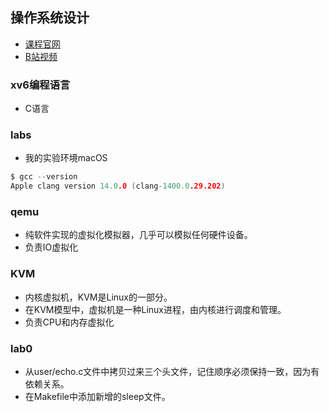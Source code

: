 ## 操作系统设计
- [课程官网](https://pdos.csail.mit.edu/6.828/2020/schedule.html)
- [B站视频](https://www.bilibili.com/video/BV19k4y1C7kA/?spm_id_from=333.999.0.0&vd_source=e9f1ced96b267a4bc02ec41ca31d850a)

### xv6编程语言
- C语言

### labs
- 我的实验环境macOS
```c
$ gcc --version
Apple clang version 14.0.0 (clang-1400.0.29.202)
```
### qemu
- 纯软件实现的虚拟化模拟器，几乎可以模拟任何硬件设备。
- 负责IO虚拟化
### KVM
- 内核虚拟机，KVM是Linux的一部分。
- 在KVM模型中，虚拟机是一种Linux进程，由内核进行调度和管理。
- 负责CPU和内存虚拟化
### lab0
- 从user/echo.c文件中拷贝过来三个头文件，记住顺序必须保持一致，因为有依赖关系。
- 在Makefile中添加新增的sleep文件。